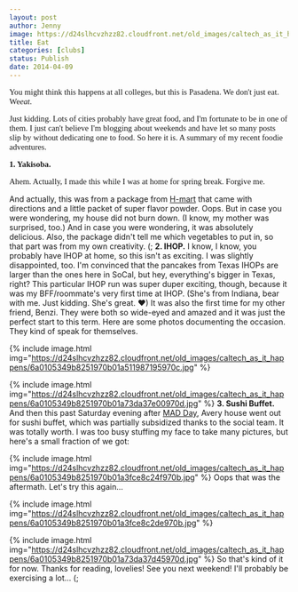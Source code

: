 ```yaml
---
layout: post
author: Jenny
image: https://d24slhcvzhzz82.cloudfront.net/old_images/caltech_as_it_happens/6a0105349b8251970b01a3fce8befc970b.jpg
title: Eat
categories: [clubs]
status: Publish
date: 2014-04-09
---
```


<span style="font-family: georgia, palatino; font-size: 11pt;">You might think this happens at all colleges, but this is Pasadena. We don't just eat. We*eat*.

<span style="font-family: georgia, palatino; font-size: 11pt;">Just kidding. Lots of cities probably have great food, and I'm fortunate to be in one of them. I just can't believe I'm blogging about weekends and have let so many posts slip by without dedicating one to food. So here it is. A summary of my recent foodie adventures.

<span style="font-family: georgia, palatino; font-size: 11pt;">**1. Yakisoba.**

<span style="font-family: georgia, palatino; font-size: 11pt;">Ahem. Actually, I made this while I was at home for spring break. Forgive me.

And actually, this was from a package from <a href="https://www.hmart.com" target="_self" title="basically Asian food galore">H-mart</a> that came with directions and a little packet of super flavor powder. Oops. But in case you were wondering, my house did not burn down. (I know, my mother was surprised, too.) And in case you were wondering, it was absolutely delicious. Also, the package didn't tell me which vegetables to put in, so that part was from my own creativity. (;
**2. IHOP.**
I know, I know, you probably have IHOP at home, so this isn't as exciting. I was slightly disappointed, too. I'm convinced that the pancakes from Texas IHOPs are larger than the ones here in SoCal, but hey, everything's bigger in Texas, right? This particular IHOP run was super duper exciting, though, because it was my BFF/roommate's very first time at IHOP. (She's from Indiana, bear with me. Just kidding. She's great. ♥) It was also the first time for my other friend, Benzi. They were both so wide-eyed and amazed and it was just the perfect start to this term. Here are some photos documenting the occasion. They kind of speak for themselves.


{% include image.html img="https://d24slhcvzhzz82.cloudfront.net/old_images/caltech_as_it_happens/6a0105349b8251970b01a511987195970c.jpg" %}


{% include image.html img="https://d24slhcvzhzz82.cloudfront.net/old_images/caltech_as_it_happens/6a0105349b8251970b01a73da37e00970d.jpg" %}
**3. Sushi Buffet.**
And then this past Saturday evening after <a href="https://caltech.typepad.com/caltech_as_it_happens/2014/04/MADD.html" target="_blank" title="it gets its own post because it's so awesome">MAD Day</a>, Avery house went out for sushi buffet, which was partially subsidized thanks to the social team. It was totally worth. I was too busy stuffing my face to take many pictures, but here's a small fraction of we got:


{% include image.html img="https://d24slhcvzhzz82.cloudfront.net/old_images/caltech_as_it_happens/6a0105349b8251970b01a3fce8c24f970b.jpg" %}
Oops that was the aftermath. Let's try this again...


{% include image.html img="https://d24slhcvzhzz82.cloudfront.net/old_images/caltech_as_it_happens/6a0105349b8251970b01a3fce8c2de970b.jpg" %}


{% include image.html img="https://d24slhcvzhzz82.cloudfront.net/old_images/caltech_as_it_happens/6a0105349b8251970b01a73da37d45970d.jpg" %}
So that's kind of it for now. Thanks for reading, lovelies! See you next weekend! I'll probably be exercising a lot... (;
